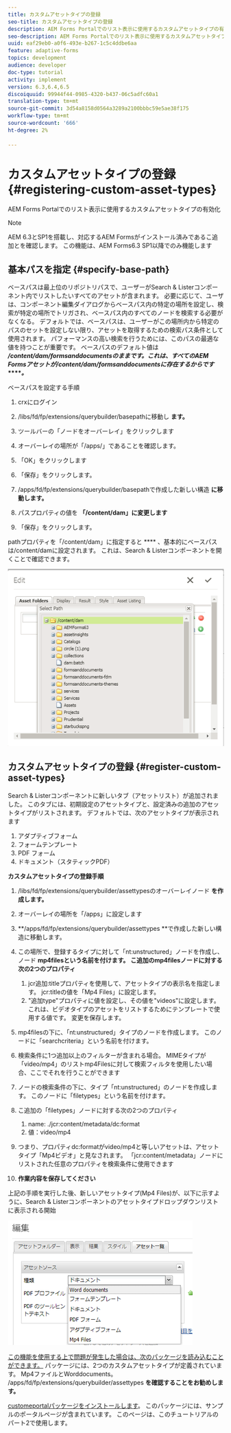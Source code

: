 ```yaml
---
title: カスタムアセットタイプの登録
seo-title: カスタムアセットタイプの登録
description: AEM Forms Portalでのリスト表示に使用するカスタムアセットタイプの有効化
seo-description: AEM Forms Portalでのリスト表示に使用するカスタムアセットタイプの有効化
uuid: eaf29eb0-a0f6-493e-b267-1c5c4ddbe6aa
feature: adaptive-forms
topics: development
audience: developer
doc-type: tutorial
activity: implement
version: 6.3,6.4,6.5
discoiquuid: 99944f44-0985-4320-b437-06c5adfc60a1
translation-type: tm+mt
source-git-commit: 3d54a8158d0564a3289a2100bbbc59e5ae38f175
workflow-type: tm+mt
source-wordcount: '666'
ht-degree: 2%

---
```



# カスタムアセットタイプの登録 {#registering-custom-asset-types}

AEM Forms Portalでのリスト表示に使用するカスタムアセットタイプの有効化

>[!NOTE]
>
>AEM 6.3とSP1を搭載し、対応するAEM Formsがインストール済みであるこ追加とを確認します。 この機能は、AEM Forms6.3 SP1以降でのみ機能します

## 基本パスを指定 {#specify-base-path}

ベースパスは最上位のリポジトリパスで、ユーザーがSearch &amp; Listerコンポーネント内でリストしたいすべてのアセットが含まれます。 必要に応じて、ユーザは、コンポーネント編集ダイアログからベースパス内の特定の場所を設定し、検索が特定の場所でトリガされ、ベースパス内のすべてのノードを検索する必要がなくなる。 デフォルトでは、ベースパスは、ユーザーがこの場所内から特定のパスのセットを設定しない限り、アセットを取得するための検索パス条件として使用されます。 パフォーマンスの高い検索を行うためには、このパスの最適な値を持つことが重要です。 ベースパスのデフォルト値は **_/content/dam/formsanddocumentsのままです。これは、すべてのAEM Formsアセットが/content/dam/formsanddocumentsに存在するからです_****_。_**

ベースパスを設定する手順

1. crxにログイン
1. /libs/fd/fp/extensions/querybuilder/basepathに移動し **ます。**

1. ツールバーの「ノードをオーバーレイ」をクリックします
1. オーバーレイの場所が「/apps/」であることを確認します。
1. 「OK」をクリックします
1. 「保存」をクリックします。
1. /apps/fd/fp/extensions/querybuilder/basepathで作成した新しい構造 **に移動します。**

1. パスプロパティの値を **「/content/dam」に変更します**
1. 「保存」をクリックします。

pathプロパティを「/content/dam」に指定すると **** 、基本的にベースパスは/content/damに設定されます。 これは、Search &amp; Listerコンポーネントを開くことで確認できます。

![basepath](assets/basepath.png)

## カスタムアセットタイプの登録 {#register-custom-asset-types}

Search &amp; Listerコンポーネントに新しいタブ（アセットリスト）が追加されました。 このタブには、初期設定のアセットタイプと、設定済みの追加のアセットタイプがリストされます。 デフォルトでは、次のアセットタイプが表示されます

1. アダプティブフォーム
1. フォームテンプレート
1. PDF フォーム
1. ドキュメント（スタティックPDF）

**カスタムアセットタイプの登録手順**

1. /libs/fd/fp/extensions/querybuilder/assettypesのオーバーレイノード **を作成します。**

1. オーバーレイの場所を「/apps」に設定します
1. **/apps/fd/fp/extensions/querybuilder/assettypes **で作成した新しい構造に移動します。

1. この場所で、登録するタイプに対して「nt:unstructured」ノードを作成し、ノード **mp4filesという名前を付けます。 こ追加のmp4filesノードに対する次の2つのプロパティ**

   1. jcr追加:titleプロパティを使用して、アセットタイプの表示名を指定します。 jcr:titleの値を「Mp4 Files」に設定します。
   1. &quot;追加type&quot;プロパティに値を設定し、その値を&quot;videos&quot;に設定します。 これは、ビデオタイプのアセットをリストするためにテンプレートで使用する値です。 変更を保存します。

1. mp4filesの下に、「nt:unstructured」タイプのノードを作成します。 このノードに「searchcriteria」という名前を付けます。
1. 検索条件に1つ追加以上のフィルターが含まれる場合。 MIMEタイプが「video/mp4」のリストmp4Filesに対して検索フィルタを使用したい場合、ここでそれを行うことができます
1. ノードの検索条件の下に、タイプ「nt:unstructured」のノードを作成します。 このノードに「filetypes」という名前を付けます。
1. こ追加の「filetypes」ノードに対する次の2つのプロパティ

   1. name: ./jcr:content/metadata/dc:format
   1. 値：video/mp4

1. つまり、プロパティdc:formatがvideo/mp4と等しいアセットは、アセットタイプ「Mp4ビデオ」と見なされます。 「jcr:content/metadata」ノードにリストされた任意のプロパティを検索条件に使用できます

1. **作業内容を保存してください**

上記の手順を実行した後、新しいアセットタイプ(Mp4 Files)が、以下に示すように、Search &amp; Listerコンポーネントのアセットタイプドロップダウンリストに表示される開始

![mp4files](assets/mp4files.png)

[この機能を使用する上で問題が発生した場合は、次のパッケージを読み込むことができます。](assets/assettypeskt1.zip) パッケージには、2つのカスタムアセットタイプが定義されています。 Mp4ファイルとWorddocuments。 /apps/fd/fp/extensions/querybuilder/assettypes **を確認することをお勧めします。**

[customeportalパッケージをインストールします](assets/customportalpage.zip)。 このパッケージには、サンプルのポータルページが含まれています。 このページは、このチュートリアルのパート2で使用します。

